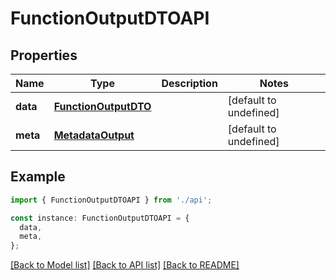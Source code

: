 # FunctionOutputDTOAPI

## Properties

| Name     | Type                                          | Description | Notes                  |
| -------- | --------------------------------------------- | ----------- | ---------------------- |
| **data** | [**FunctionOutputDTO**](FunctionOutputDTO.md) |             | [default to undefined] |
| **meta** | [**MetadataOutput**](MetadataOutput.md)       |             | [default to undefined] |

## Example

```typescript
import { FunctionOutputDTOAPI } from './api';

const instance: FunctionOutputDTOAPI = {
  data,
  meta,
};
```

[[Back to Model list]](../README.md#documentation-for-models) [[Back to API list]](../README.md#documentation-for-api-endpoints) [[Back to README]](../README.md)
